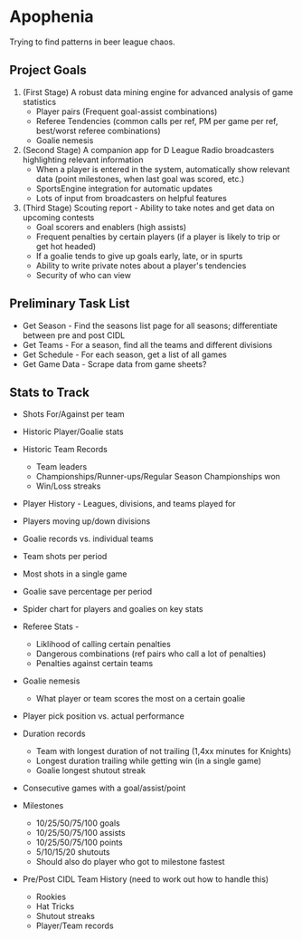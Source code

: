 # Apophenia
Trying to find patterns in beer league chaos.

## Project Goals
1. (First Stage) A robust data mining engine for advanced analysis of game statistics
   * Player pairs (Frequent goal-assist combinations)
   * Referee Tendencies (common calls per ref, PM per game per ref, best/worst referee combinations)
   * Goalie nemesis
2. (Second Stage) A companion app for D League Radio broadcasters highlighting relevant information
   * When a player is entered in the system, automatically show relevant data (point milestones, when last goal was scored, etc.)
   * SportsEngine integration for automatic updates
   * Lots of input from broadcasters on helpful features
3. (Third Stage) Scouting report - Ability to take notes and get data on upcoming contests
   * Goal scorers and enablers (high assists)
   * Frequent penalties by certain players (if a player is likely to trip or get hot headed)
   * If a goalie tends to give up goals early, late, or in spurts
   * Ability to write private notes about a player's tendencies
   * Security of who can view

## Preliminary Task List
   * Get Season - Find the seasons list page for all seasons; differentiate between pre and post CIDL
   * Get Teams - For a season, find all the teams and different divisions
   * Get Schedule - For each season, get a list of all games
   * Get Game Data - Scrape data from game sheets?

## Stats to Track
   * Shots For/Against per team
   * Historic Player/Goalie stats
   * Historic Team Records
       * Team leaders
       * Championships/Runner-ups/Regular Season Championships won
       * Win/Loss streaks
   * Player History - Leagues, divisions, and teams played for
   * Players moving up/down divisions
   * Goalie records vs. individual teams
   * Team shots per period
   * Most shots in a single game
   * Goalie save percentage per period
   * Spider chart for players and goalies on key stats
   * Referee Stats - 
       * Liklihood of calling certain penalties
       * Dangerous combinations (ref pairs who call a lot of penalties)
       * Penalties against certain teams
   * Goalie nemesis
       * What player or team scores the most on a certain goalie
   * Player pick position vs. actual performance
   * Duration records
       * Team with longest duration of not trailing (1,4xx minutes for Knights)
       * Longest duration trailing while getting win (in a single game)
       * Goalie longest shutout streak
   * Consecutive games with a goal/assist/point
   * Milestones
       * 10/25/50/75/100 goals
       * 10/25/50/75/100 assists
       * 10/25/50/75/100 points
       * 5/10/15/20 shutouts
       * Should also do player who got to milestone fastest

   * Pre/Post CIDL Team History (need to work out how to handle this)
      * Rookies
      * Hat Tricks
      * Shutout streaks
      * Player/Team records
